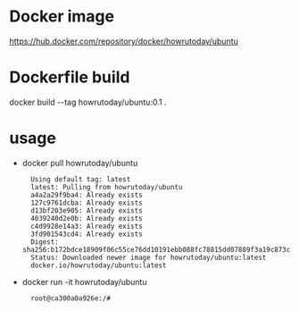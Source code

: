 # Docker image
https://hub.docker.com/repository/docker/howrutoday/ubuntu

# Dockerfile build
docker build --tag howrutoday/ubuntu:0.1 .

# usage
* docker pull howrutoday/ubuntu

        Using default tag: latest
        latest: Pulling from howrutoday/ubuntu
        a4a2a29f9ba4: Already exists
        127c9761dcba: Already exists
        d13bf203e905: Already exists
        4039240d2e0b: Already exists
        c4d9928e14a3: Already exists
        3fd901543cd4: Already exists
        Digest: sha256:b172bdce18909f06c55ce76dd10191ebb088fc78815dd07889f3a19c873c89
        Status: Downloaded newer image for howrutoday/ubuntu:latest
        docker.io/howrutoday/ubuntu:latest

* docker run -it howrutoday/ubuntu

        root@ca300a0a926e:/#


